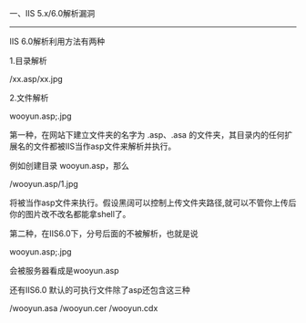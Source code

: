 一、IIS 5.x/6.0解析漏洞

---

IIS 6.0解析利用方法有两种

1.目录解析

/xx.asp/xx.jpg


2.文件解析

wooyun.asp;.jpg 


第一种，在网站下建立文件夹的名字为 .asp、.asa 的文件夹，其目录内的任何扩展名的文件都被IIS当作asp文件来解析并执行。

例如创建目录 wooyun.asp，那么

/wooyun.asp/1.jpg


将被当作asp文件来执行。假设黑阔可以控制上传文件夹路径,就可以不管你上传后你的图片改不改名都能拿shell了。

第二种，在IIS6.0下，分号后面的不被解析，也就是说

wooyun.asp;.jpg


会被服务器看成是wooyun.asp

还有IIS6.0 默认的可执行文件除了asp还包含这三种

/wooyun.asa
/wooyun.cer
/wooyun.cdx